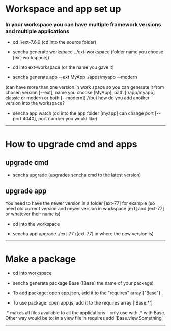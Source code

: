 # Workspace and app set up

### In your workspace you can have multiple framework versions and multiple applications

- cd .\ext-7.6.0 (cd into the source folder)

- sencha generate workspace ../ext-workspace (folder name you choose [ext-workspace])

- cd into ext-workspace (or the name you gave it)

- sencha generate app --ext  MyApp ./apps/myapp --modern

(can have more than one version in work space so you can generate it from chosen version [--ext], name you choose [MyApp], path [./app/myapp] classic or modern or both [--modern]) //but how do you add another version into the workspace?

- sencha app watch (cd into the app folder [myapp] can change port [--port 4040], port number you would like)

---

# How to upgrade cmd and apps

## upgrade cmd

- sencha upgrade (upgrades sencha cmd to the latest version)

## upgrade app

You need to have the newer version in a folder [ext-77] for example (so need old current version and newer version in workspace [ext] and [ext-77] or whatever their name is)

- cd into the workspace

- sencha app upgrade ./ext-77 ([ext-77] in where the new version is)

-----

# Make a package

- cd into workspace

- sencha generate package Base ([Base] the name of your package)

- To add package: open app.json,  add it to the "requires" array ["Base"]

- To use package: open app.js,  add it to the requires array ['Base.*'] 

.* makes all files available to all the applications - only use with .* with Base. Other way would be to: in a view file in requires add 'Base.view.Something'

-----




